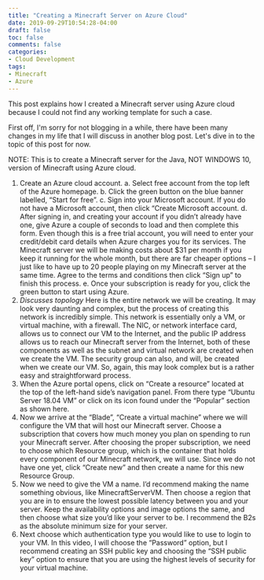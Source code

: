 ```yaml
---
title: "Creating a Minecraft Server on Azure Cloud"
date: 2019-09-29T10:54:28-04:00
draft: false
toc: false
comments: false
categories:
- Cloud Development
tags:
- Minecraft
- Azure
---
```


This post explains how I created a Minecraft server using Azure cloud because I could not find any working template for such a case.
<!--more-->
First off, I'm sorry for not blogging in a while, there have been many changes in my life that I will discuss in another blog post. Let's dive in to the topic of this post for now.

NOTE: This is to create a Minecraft server for the Java, NOT WINDOWS 10, version of Minecraft using Azure cloud.
1.	Create an Azure cloud account.
a.	Select free account from the top left of the Azure homepage.
b.	Click the green button on the blue banner labelled, “Start for free”.
c.	Sign into your Microsoft account. If you do not have a Microsoft account, then click “Create Microsoft account.
d.	After signing in, and creating your account if you didn’t already have one, give Azure a couple of seconds to load and then complete this form. Even though this is a free trial account, you will need to enter your credit/debit card details when Azure charges you for its services. The Minecraft server we will be making costs about $31 per month if you keep it running for the whole month, but there are far cheaper options – I just like to have up to 20 people playing on my Minecraft server at the same time. Agree to the terms and conditions then click “Sign up” to finish this process.
e.	Once your subscription is ready for you, click the green button to start using Azure.
2.	*Discusses topology* Here is the entire network we will be creating. It may look very daunting and complex, but the process of creating this network is incredibly simple. This network is essentially only a VM, or virtual machine, with a firewall. The NIC, or network interface card, allows us to connect our VM to the Internet, and the public IP address allows us to reach our Minecraft server from the Internet, both of these components as well as the subnet and virtual network are created when we create the VM. The security group can also, and will, be created when we create our VM. So, again, this may look complex but is a rather easy and straightforward process.
3.	When the Azure portal opens, click on “Create a resource” located at the top of the left-hand side’s navigation panel. From there type “Ubuntu Server 18.04 VM” or click on its icon found under the “Popular” section as shown here. 
4.	Now we arrive at the “Blade”, “Create a virtual machine” where we will configure the VM that will host our Minecraft server. Choose a subscription that covers how much money you plan on spending to run your Minecraft server. After choosing the proper subscription, we need to choose which Resource group, which is the container that holds every component of our Minecraft network, we will use. Since we do not have one yet, click “Create new” and then create a name for this new Resource Group.
5.	Now we need to give the VM a name. I’d recommend making the name something obvious, like MinecraftServerVM. Then choose a region that you are in to ensure the lowest possible latency between you and your server. Keep the availability options and image options the same, and then choose what size you’d like your server to be. I recommend the B2s as the absolute minimum size for your server.
6.	Next choose which authentication type you would like to use to login to your VM. In this video, I will choose the “Password” option, but I recommend creating an SSH public key and choosing the “SSH public key” option to ensure that you are using the highest levels of security for your virtual machine.